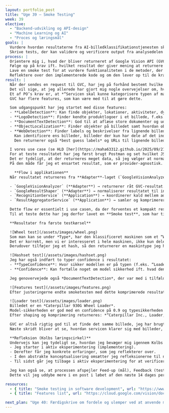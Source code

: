 ```yaml
---
layout: portfolio_post
title: "Uge 39 – Smoke Testing"
week: 39
elective: 
  - "Backend-udvikling og API-design"
  - "Machine Learning og AI"
  - "Proces og læringsmål"
goals: |
  Vurdere hvordan resultaterne fra AI-billedklassifikationstjenesten skal behandles og vægtes i en samlet vurdering.  
  Skrive tests, der kan validere og verificere output fra analysedelen i microservicen.
process: |
  Orientere mig i, hvad der bliver returneret af Google Vision API (GVC), når der sendes en request.  
  Følge op på krav ift. hvilket resultat der giver mening at returnere til brugeren.  
  Lave en smoke test for at vurdere funktionaliteten i de metoder, der skal behandle det JSON-materiale, der returneres.  
  Reflektere over den implementerede kode og om den lever op til de krav, der er opstillet. 
result: |
  Når der sendes en request til GVC, har jeg på forhånd bestemt hvilke features billedet skal vurderes på.  
  Det vil sige, at jeg allerede har gjort mig nogle overvejelser om, hvad der skal til for at lave et tilfredsstillende resultat ift. de krav, der er stillet.  
  Et af PO’s krav er, at *“Servicen skal kunne kategorisere typen af maskine”*.  
  GVC har flere features, som kan være med til at gøre dette.  

  Som udgangspunkt har jeg startet med disse features:  
  - **LabelDetection**: Kan finde objekter, lokationer, aktiviteter, dyrearter, produkter og mere.  
  - **LogoDetection**: Finder kendte produktlogoer i et billede, f.eks. *Caterpillar*.  
  - **DocumentTextDetection**: God til at aflæse store dokumenter og udlede tekst fra disse.  
  - **ObjectLocalization**: Finder objekter på billedet samt hvordan objektet er placeret.  
  - **WebDetection**: Finder labels og beskrivelser fra lignende billeder på nettet.  
    Kan identificere ens billeder, billeder der kun har dele af det indsendte billede, eller billeder der ligner.  
    Den returnerer også *best guess labels* og URLs til lignende billeder.  

  I vores use case (se HLD [her](https://maha63312.github.io/2025/09/21/uge38.html)) skal servicen kunne *“Klassificere og genkende indhold i billeder”*.  
  For at teste resultatet har jeg først brugt Postman og set hvilket JSON-materiale, der returneres fra GVC.  
  Det er tydeligt, at der returneres meget data, så jeg vælger at normalisere resultatet ved hjælp af `GoogleResultShaper`, og oversætter det til en egen model `ShapedResultDto`.  
  På den måde får jeg et ensartet resultat, som er provider-agnostisk.  

    **Flow i applikationen**  
  Når resultatet returneres fra **Adapter**-laget (`GoogleVisionAnalyzer`), tager min **Application Service** (`RecognitionService`) resultatet og sender det videre til interfacet `IResultShaper`.  

  - `GoogleVisionAnalyzer` (**Adapter**) → returnerer råt GVC-resultat.  
  - `GoogleResultShaper` (**Adapter**) → normaliserer resultatet til intern model (`ShapedResultDto`).  
  - `RecognitionService` (**Application**) → koordinerer kald mellem adaptere og aggregator.  
  - `ResultAggregatorService` (**Application**) → samler og komprimerer resultater, fjerner dubletter, udregner gennemsnitlig confidence og returnerer “Top N” vigtigste fund.  

  Dette flow er essentielt i use casen, da der forventes et kompakt resultat med metadata, der identificerer maskinen på billedet.  
  Til at teste dette har jeg derfor lavet en **Smoke test**, som har til formål at evaluere grundlæggende funktionalitet i applikationen.  

  **Resultater fra første testkørsel**  

  ![Wheel test](/assets/images/wheel.png)  
  Som man kan se under *Type*, har den klassificeret maskinen som et “Wheel” (hjul).  
  Det er korrekt, men vi er interesseret i hele maskinen, ikke kun dele. Derfor justerer jeg features fra LabelDetection, som var min umiddelbare kilde til at bruge *WebEntities* fra WebDetection til at sætte maskintype, for at se om dette gør en forskel.  
  Derudover tilføjer jeg et hash, så den returnerer en maskintype jeg har sat ind eller *null*.  

  ![Hashset test](/assets/images/hashset.png)  
  Jeg har også indført to typer confidence i resultatet:  
  - **TypeConfidence**: Hvor sikker modellen er på typen (f.eks. “Loader”).  
  - **Confidence**: Kan fortælle noget om model sikkerhed ift. hvad den kan udlede fra billedet, altså billedkvalitet. Denne udledes fra *ObjectLocalization*.  

  Jeg genovervejede også *DocumentTextDetection*, der var med i tilfælde af, at der er billede af en tekstfyldt side, men da dette ikke er en del af use casen, har jeg i stedet valgt den lettere *TextDetection*.  

  ![Features test](/assets/images/features.png)  
  Efter justeringerne endte smoketesten med dette komprimerede resultat:  

  ![Loader test](/assets/images/loader.png)  
  Billedet er en *Caterpillar 930G Wheel Loader*.  
  Model-sikkerheden er god med en confidence på 0.9 og typesikkerheden på 0.73.  
  Efter shaping og komprimering returneres: *“Caterpillar Inc., Loader, 930G”*.  

  GVC er altså rigtig god til at finde det samme billede, jeg har brugt som testobjekt.  
  Næste skridt bliver at se, hvordan servicen klarer sig med billeder, jeg selv har taget og uploadet.  

  **Refleksion (Kolbs læringscirkel)**  
  Undervejs kan jeg tydeligt se, hvordan jeg bevæger mig igennem Kolbs læringscirkel (se [her](https://maha63312.github.io/2025/09/10/uge37.html)):  
  - Jeg starter i aktiv eksperimentering (implementering).  
  - Derefter får jeg konkrete erfaringer, som jeg reflekterer over.  
  - I den abstrakte konceptualisering omsætter jeg refleksionerne til nye ideer.  
  - Til sidst går jeg tilbage i aktiv eksperimentering for at verificere de nye ideer.  

  Jeg kan også se, at processen afspejler Feed-up (mål), Feedback (test) og Feedforward (læring og omskrivning).  
  Dette vil jeg uddybe mere i en post i løbet af den næste 14 dages periode.  

resources:
  - { title: "Smoke testing in software development", url: "https://www.c-sharpcorner.com/article/smoke-testing-in-software-development/" }
  - { title: "Features list", url: "https://cloud.google.com/vision/docs/features-list" }

next_plan: "Uge 40: Færdigskrive om fordele og ulemper ved at anvende microservices kontra en monolitisk arkitektur. Lave nye læringsmål for de næste 14 dage."
---
```

